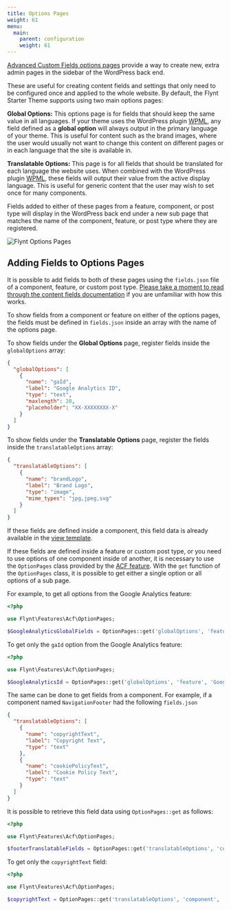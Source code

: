 ```yaml
---
title: Options Pages
weight: 61
menu:
  main:
    parent: configuration
    weight: 61
---
```



[Advanced Custom Fields options pages](https://www.advancedcustomfields.com/add-ons/options-page/) provide a way to create new, extra admin pages in the sidebar of the WordPress back end.

These are useful for creating content fields and settings that only need to be configured once and applied to the whole website. By default, the Flynt Starter Theme supports using two main options pages:

**Global Options:** This options page is for fields that should keep the same value in all languages. If your theme uses the WordPress plugin [WPML](https://wpml.org/), any field defined as a **global option** will always output in the primary language of your theme. This is useful for content such as the brand images, where the user would usually not want to change this content on different pages or in each language that the site is available in.

**Translatable Options:** This page is for all fields that should be translated for each language the website uses. When combined with the WordPress plugin [WPML](https://wpml.org/), these fields will output their value from the active display language. This is useful for generic content that the user may wish to set once for many components.

Fields added to either of these pages from a feature, component, or post type will display in the WordPress back end under a new sub page that matches the name of the component, feature, or post type where they are registered.

![Flynt Options Pages](images/options-pages.jpg)

## Adding Fields to Options Pages

It is possible to add fields to both of these pages using the `fields.json` file of a component, feature, or custom post type. [Please take a moment to read through the content fields documentation](/guide/components/content-fields/) if you are unfamiliar with how this works.

To show fields from a component or feature on either of the options pages, the fields must be defined in `fields.json` inside an array with the name of the options page.

To show fields under the **Global Options** page, register fields inside the `globalOptions` array:

```json
{
  "globalOptions": [
    {
      "name": "gaId",
      "label": "Google Analytics ID",
      "type": "text",
      "maxlength": 20,
      "placeholder": "XX-XXXXXXXX-X"
    }
  ]
}
```

To show fields under the **Translatable Options** page, register the fields inside the `translatableOptions` array:

```json
{
  "translatableOptions": [
    {
      "name": "brandLogo",
      "label": "Brand Logo",
      "type": "image",
      "mime_types": "jpg,jpeg,svg"
    }
  ]
}
```

If these fields are defined inside a component, this field data is already available in the [view template](/guide/components/view-templates/).

If these fields are defined inside a feature or custom post type, or you need to use options of one component inside of another, it is necessary to use the `OptionPages` class provided by the [ACF feature](https://github.com/flyntwp/flynt-starter-theme/tree/master/Features/Acf). With the `get` function of the `OptionPages` class, it is possible to get either a single option or all options of a sub page.

For example, to get all options from the Google Analytics feature:

```php
<?php

use Flynt\Features\Acf\OptionPages;

$GoogleAnalyticsGlobalFields = OptionPages::get('globalOptions', 'feature', 'GoogleAnalytics');
```

To get only the `gaId` option from the Google Analytics feature:

```php
<?php

use Flynt\Features\Acf\OptionPages;

$GoogleAnalyticsId = OptionPages::get('globalOptions', 'feature', 'GoogleAnalytics', 'gaId');
```

The same can be done to get fields from a component. For example, if a component named `NavigationFooter` had the following `fields.json`

```json
{
  "translatableOptions": [
    {
      "name": "copyrightText",
      "label": "Copyright Text",
      "type": "text"
    },
    {
      "name": "cookiePolicyText",
      "label": "Cookie Policy Text",
      "type": "text"
    }
  ]
}
```

It is possible to retrieve this field data using `OptionPages::get` as follows:

```php
<?php

use Flynt\Features\Acf\OptionPages;

$footerTranslatableFields = OptionPages::get('translatableOptions', 'component', 'NavigationFooter');
```

To get only the `copyrightText` field:

```php
<?php

use Flynt\Features\Acf\OptionPages;

$copyrightText = OptionPages::get('translatableOptions', 'component', 'NavigationFooter', 'copyrightText');
```
